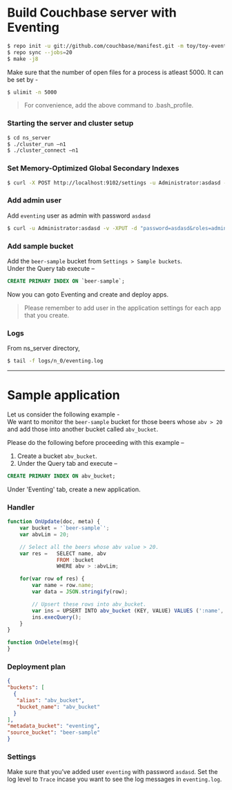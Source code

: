 # Build Couchbase server with Eventing
```bash
$ repo init -u git://github.com/couchbase/manifest.git -m toy/toy-eventing.xml
$ repo sync --jobs=20
$ make -j8
```

Make sure that the number of open files for a process is atleast 5000.
It can be set by -
```bash
$ ulimit -n 5000
```

>For convenience, add the above command to .bash_profile.

### Starting the server and cluster setup
```bash
$ cd ns_server
$ ./cluster_run –n1
$ ./cluster_connect –n1
```

### Set Memory-Optimized Global Secondary Indexes
```bash
$ curl -X POST http://localhost:9102/settings -u Administrator:asdasd -d '{"indexer.settings.storage_mode": "memory_optimized"}'
```

### Add admin user
Add `eventing` user as admin with password `asdasd`
```bash
$ curl -u Administrator:asdasd -v -XPUT -d "password=asdasd&roles=admin" http://localhost:9000/settings/rbac/users/local/eventing
```

### Add sample bucket
Add the `beer-sample` bucket from `Settings > Sample buckets`.<br/>
Under the Query tab execute –
```sql
CREATE PRIMARY INDEX ON `beer-sample`;
```

Now you can goto Eventing and create and deploy apps.
>Please remember to add user in the application settings for each app that you create.

### Logs
From ns_server directory,
```bash
$ tail -f logs/n_0/eventing.log
```
---

# Sample application
Let us consider the following example -<br/>
We want to monitor the `beer-sample` bucket for those beers whose `abv > 20` and add those into another bucket called `abv_bucket`.

Please do the following before proceeding with this example –
1) Create a bucket `abv_bucket`.
2) Under the Query tab and execute –
```sql
CREATE PRIMARY INDEX ON abv_bucket;
```

Under 'Eventing' tab, create a new application.

### Handler
```javascript
function OnUpdate(doc, meta) {
    var bucket = '`beer-sample`';
    var abvLim = 20;

    // Select all the beers whose abv value > 20.
    var res =   SELECT name, abv
                FROM :bucket
                WHERE abv > :abvLim;

    for(var row of res) {
        var name = row.name;
        var data = JSON.stringify(row);

        // Upsert these rows into abv_bucket.
        var ins = UPSERT INTO abv_bucket (KEY, VALUE) VALUES (':name', :data);
        ins.execQuery();
    }
}

function OnDelete(msg){
}
```

### Deployment plan
```json
{
"buckets": [
  {
   "alias": "abv_bucket",
   "bucket_name": "abv_bucket"
  }
],
"metadata_bucket": "eventing",
"source_bucket": "beer-sample"
}
```

### Settings
Make sure that you’ve added user `eventing` with password `asdasd`.
Set the log level to `Trace` incase you want to see the log messages in `eventing.log`.
